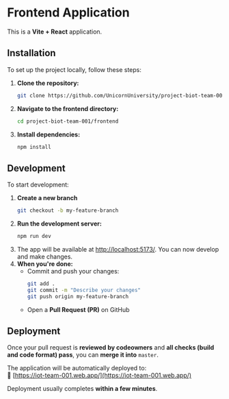 # Frontend Application

This is a **Vite + React** application.

## Installation

To set up the project locally, follow these steps:

1. **Clone the repository:**
   ```sh
   git clone https://github.com/UnicornUniversity/project-biot-team-001.git
   ```
2. **Navigate to the frontend directory:**
   ```sh
   cd project-biot-team-001/frontend
   ```
3. **Install dependencies:**
   ```sh
   npm install
   ```

## Development

To start development:

1. **Create a new branch**
   ```sh
   git checkout -b my-feature-branch
   ```
2. **Run the development server:**
   ```sh
   npm run dev
   ```
3. The app will be available at [http://localhost:5173/](http://localhost:5173/). You can now develop and make changes.
4. **When you're done:**
   - Commit and push your changes:
     ```sh
     git add .
     git commit -m "Describe your changes"
     git push origin my-feature-branch
     ```
   - Open a **Pull Request (PR)** on GitHub

## Deployment

Once your pull request is **reviewed by codeowners** and **all checks (build and code format) pass**, you can **merge it into** `master`.

The application will be automatically deployed to:\
🔗 [https://iot-team-001.web.app/](https://iot-team-001.web.app/)

Deployment usually completes **within a few minutes**.
